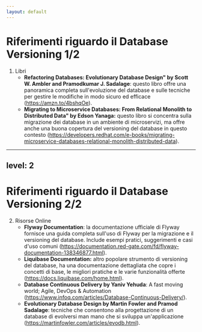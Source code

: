 ```yaml
---
layout: default
---
```


# Riferimenti riguardo il Database Versioning 1/2

<v-clicks depth="2">

1. Libri
   - **Refactoring Databases: Evolutionary Database Design" by Scott W. Ambler and Pramodkumar J. Sadalage**: questo libro offre una panoramica completa sull'evoluzione del database e sulle tecniche per gestire le modifiche in modo sicuro ed efficace (https://amzn.to/4bshqOe).
   - **Migrating to Microservice Databases: From Relational Monolith to Distributed Data" by Edson Yanaga:** questo libro si concentra sulla migrazione dei database in un ambiente di microservizi, ma offre anche una buona copertura del versioning del database in questo contesto (https://developers.redhat.com/e-books/migrating-microservice-databases-relational-monolith-distributed-data).

</v-clicks>

---
level: 2
---

# Riferimenti riguardo il Database Versioning 2/2

<v-clicks depth="2">

2. Risorse Online
   - **Flyway Documentation**: la documentazione ufficiale di Flyway fornisce una guida completa sull'uso di Flyway per la migrazione e il versioning del database. Include esempi pratici, suggerimenti e casi d'uso comuni (https://documentation.red-gate.com/fd/flyway-documentation-138346877.html).
   - **Liquibase Documentation:** altro popolare strumento di versioning del database, ha una documentazione dettagliata che copre i concetti di base, le migliori pratiche e le varie funzionalità offerte (https://docs.liquibase.com/home.html).
   - **Database Continuous Delivery by Yaniv Yehuda**: A fast moving world; Agile, DevOps & Automation (https://www.infoq.com/articles/Database-Continuous-Delivery/).
   - **Evolutionary Database Design by Martin Fowler and Pramod Sadalage**: tecniche che consentono alla progettazione di un database di evolversi man mano che si sviluppa un'applicazione (https://martinfowler.com/articles/evodb.html).  
</v-clicks>
